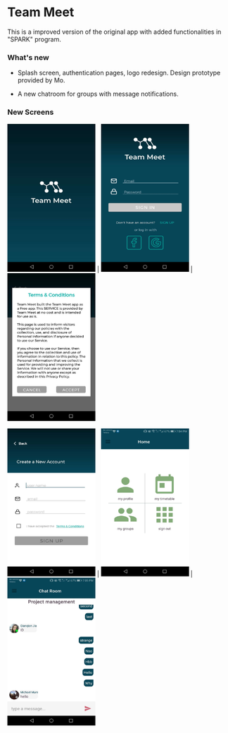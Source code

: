 # Team Meet
This is a improved version of the original app with added functionalities in "SPARK" program.

### What's new
* Splash screen, authentication pages, logo redesign. Design prototype provided by Mo.

* A new chatroom for groups with message notifications.

### New Screens
<img src="https://github.com/Anonymodesu/COMP5216/blob/hannah/pics/splash.jpeg" width="200" height="336"> | <img src="https://github.com/Anonymodesu/COMP5216/blob/hannah/pics/Login.jpeg" width="200" height="336"> | <img src="https://github.com/Anonymodesu/COMP5216/blob/hannah/pics/tc.jpeg" width="200" height="336">

<img src="https://github.com/Anonymodesu/COMP5216/blob/hannah/pics/register.jpeg" width="200" height="336"> | <img src="https://github.com/Anonymodesu/COMP5216/blob/hannah/pics/home.jpeg" width="200" height="336"> | <img src="https://github.com/Anonymodesu/COMP5216/blob/hannah/pics/chatroom.jpeg" width="200" height="336">
